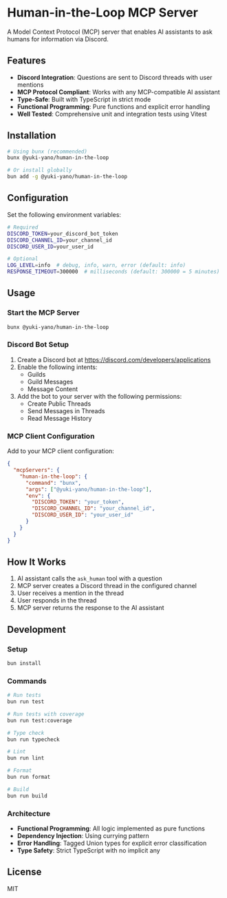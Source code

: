 # Human-in-the-Loop MCP Server

A Model Context Protocol (MCP) server that enables AI assistants to ask humans for information via Discord.

## Features

- **Discord Integration**: Questions are sent to Discord threads with user mentions
- **MCP Protocol Compliant**: Works with any MCP-compatible AI assistant
- **Type-Safe**: Built with TypeScript in strict mode
- **Functional Programming**: Pure functions and explicit error handling
- **Well Tested**: Comprehensive unit and integration tests using Vitest

## Installation

```bash
# Using bunx (recommended)
bunx @yuki-yano/human-in-the-loop

# Or install globally
bun add -g @yuki-yano/human-in-the-loop
```

## Configuration

Set the following environment variables:

```bash
# Required
DISCORD_TOKEN=your_discord_bot_token
DISCORD_CHANNEL_ID=your_channel_id
DISCORD_USER_ID=your_user_id

# Optional
LOG_LEVEL=info  # debug, info, warn, error (default: info)
RESPONSE_TIMEOUT=300000  # milliseconds (default: 300000 = 5 minutes)
```

## Usage

### Start the MCP Server

```bash
bunx @yuki-yano/human-in-the-loop
```

### Discord Bot Setup

1. Create a Discord bot at https://discord.com/developers/applications
2. Enable the following intents:
   - Guilds
   - Guild Messages
   - Message Content
3. Add the bot to your server with the following permissions:
   - Create Public Threads
   - Send Messages in Threads
   - Read Message History

### MCP Client Configuration

Add to your MCP client configuration:

```json
{
  "mcpServers": {
    "human-in-the-loop": {
      "command": "bunx",
      "args": ["@yuki-yano/human-in-the-loop"],
      "env": {
        "DISCORD_TOKEN": "your_token",
        "DISCORD_CHANNEL_ID": "your_channel_id",
        "DISCORD_USER_ID": "your_user_id"
      }
    }
  }
}
```

## How It Works

1. AI assistant calls the `ask_human` tool with a question
2. MCP server creates a Discord thread in the configured channel
3. User receives a mention in the thread
4. User responds in the thread
5. MCP server returns the response to the AI assistant

## Development

### Setup

```bash
bun install
```

### Commands

```bash
# Run tests
bun run test

# Run tests with coverage
bun run test:coverage

# Type check
bun run typecheck

# Lint
bun run lint

# Format
bun run format

# Build
bun run build
```

### Architecture

- **Functional Programming**: All logic implemented as pure functions
- **Dependency Injection**: Using currying pattern
- **Error Handling**: Tagged Union types for explicit error classification
- **Type Safety**: Strict TypeScript with no implicit any

## License

MIT
